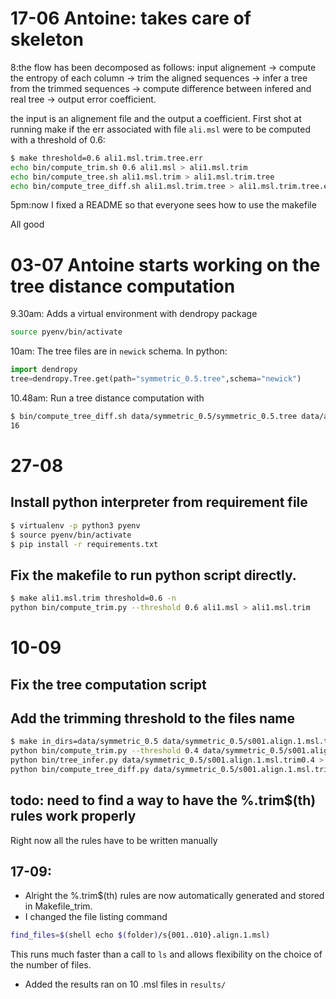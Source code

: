 # 17-06 Antoine: takes care of skeleton
8:the flow has been decomposed as follows:
input alignement -> 
compute the entropy of each column -> 
trim the aligned sequences -> 
infer a tree from the trimmed sequences -> 
compute difference between infered and real tree ->
output error coefficient.

the input is an alignement file and the output a coefficient.
First shot at running make if the err associated with file `ali.msl` were to be computed with a threshold of 0.6:
```bash
$ make threshold=0.6 ali1.msl.trim.tree.err
echo bin/compute_trim.sh 0.6 ali1.msl > ali1.msl.trim
echo bin/compute_tree.sh ali1.msl.trim > ali1.msl.trim.tree
echo bin/compute_tree_diff.sh ali1.msl.trim.tree > ali1.msl.trim.tree.err
```

5pm:now I fixed a README so that everyone sees how to use the makefile



All good 

# 03-07 Antoine starts working on the tree distance computation
9.30am: Adds a virtual environment with dendropy package
```bash
source pyenv/bin/activate
```
10am: The tree files are in `newick` schema. In python: 
```python
import dendropy
tree=dendropy.Tree.get(path="symmetric_0.5.tree",schema="newick")
```
10.48am: Run a tree distance computation with
```bash
$ bin/compute_tree_diff.sh data/symmetric_0.5/symmetric_0.5.tree data/asymmetric_1.0/asymmetric_1.0.tree 
16
```

# 27-08
## Install python interpreter from requirement file
```bash
$ virtualenv -p python3 pyenv
$ source pyenv/bin/activate
$ pip install -r requirements.txt
```

## Fix the makefile to run python script directly.
```bash
$ make ali1.msl.trim threshold=0.6 -n
python bin/compute_trim.py --threshold 0.6 ali1.msl > ali1.msl.trim
```

# 10-09
## Fix the tree computation script
## Add the trimming threshold to the files name

```bash
$ make in_dirs=data/symmetric_0.5 data/symmetric_0.5/s001.align.1.msl.trim0.4.tree.err -n -B
python bin/compute_trim.py --threshold 0.4 data/symmetric_0.5/s001.align.1.msl > data/symmetric_0.5/s001.align.1.msl.trim0.4
python bin/tree_infer.py data/symmetric_0.5/s001.align.1.msl.trim0.4 > data/symmetric_0.5/s001.align.1.msl.trim0.4.tree
python bin/compute_tree_diff.py data/symmetric_0.5/s001.align.1.msl.trim0.4.tree data/symmetric_0.5/symmetric_0.5.tree > data/symmetric_0.5/s001.align.1.msl.trim0.4.tree.err
```

## todo: need to find a way to have the %.trim$(th) rules work properly
Right now all the rules have to be written manually

## 17-09:

- Alright the %.trim$(th) rules are now automatically generated and stored in Makefile\_trim.
- I changed the file listing command
```bash
find_files=$(shell echo $(folder)/s{001..010}.align.1.msl)
```
This runs much faster than a call to `ls` and allows flexibility on the choice of the number of files.

- Added the results ran on 10 .msl files in `results/`

